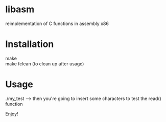 # libasm
reimplementation of C functions in assembly x86

# Installation
make  
make fclean (to clean up after usage)  

# Usage
./my\_test --> then you're going to insert some characters to test the read() function


Enjoy!
